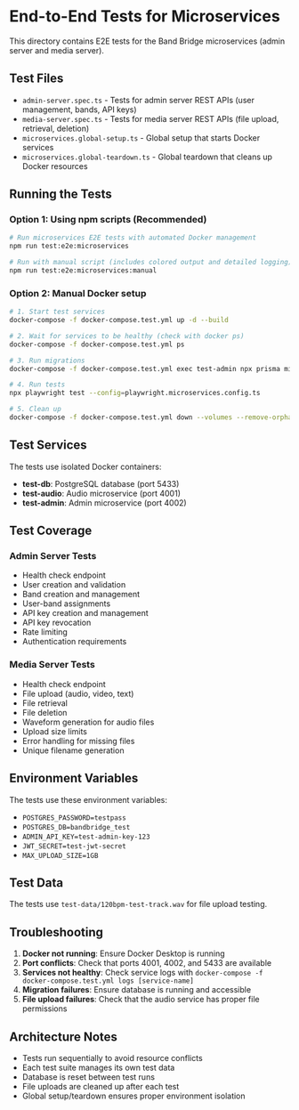 # End-to-End Tests for Microservices

This directory contains E2E tests for the Band Bridge microservices (admin server and media server).

## Test Files

- `admin-server.spec.ts` - Tests for admin server REST APIs (user management, bands, API keys)
- `media-server.spec.ts` - Tests for media server REST APIs (file upload, retrieval, deletion)
- `microservices.global-setup.ts` - Global setup that starts Docker services
- `microservices.global-teardown.ts` - Global teardown that cleans up Docker resources

## Running the Tests

### Option 1: Using npm scripts (Recommended)

```bash
# Run microservices E2E tests with automated Docker management
npm run test:e2e:microservices

# Run with manual script (includes colored output and detailed logging)
npm run test:e2e:microservices:manual
```

### Option 2: Manual Docker setup

```bash
# 1. Start test services
docker-compose -f docker-compose.test.yml up -d --build

# 2. Wait for services to be healthy (check with docker ps)
docker-compose -f docker-compose.test.yml ps

# 3. Run migrations
docker-compose -f docker-compose.test.yml exec test-admin npx prisma migrate deploy

# 4. Run tests
npx playwright test --config=playwright.microservices.config.ts

# 5. Clean up
docker-compose -f docker-compose.test.yml down --volumes --remove-orphans
```

## Test Services

The tests use isolated Docker containers:

- **test-db**: PostgreSQL database (port 5433)
- **test-audio**: Audio microservice (port 4001)
- **test-admin**: Admin microservice (port 4002)

## Test Coverage

### Admin Server Tests
- Health check endpoint
- User creation and validation
- Band creation and management
- User-band assignments
- API key creation and management
- API key revocation
- Rate limiting
- Authentication requirements

### Media Server Tests
- Health check endpoint
- File upload (audio, video, text)
- File retrieval
- File deletion
- Waveform generation for audio files
- Upload size limits
- Error handling for missing files
- Unique filename generation

## Environment Variables

The tests use these environment variables:
- `POSTGRES_PASSWORD=testpass`
- `POSTGRES_DB=bandbridge_test`
- `ADMIN_API_KEY=test-admin-key-123`
- `JWT_SECRET=test-jwt-secret`
- `MAX_UPLOAD_SIZE=1GB`

## Test Data

The tests use `test-data/120bpm-test-track.wav` for file upload testing.

## Troubleshooting

1. **Docker not running**: Ensure Docker Desktop is running
2. **Port conflicts**: Check that ports 4001, 4002, and 5433 are available
3. **Services not healthy**: Check service logs with `docker-compose -f docker-compose.test.yml logs [service-name]`
4. **Migration failures**: Ensure database is running and accessible
5. **File upload failures**: Check that the audio service has proper file permissions

## Architecture Notes

- Tests run sequentially to avoid resource conflicts
- Each test suite manages its own test data
- Database is reset between test runs
- File uploads are cleaned up after each test
- Global setup/teardown ensures proper environment isolation